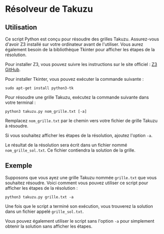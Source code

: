 # Résolveur de Takuzu

## Utilisation

Ce script Python est conçu pour résoudre des grilles Takuzu. Assurez-vous d'avoir Z3 installé sur votre ordinateur avant de l'utiliser. Vous aurez également besoin de la bibliothèque Tkinter pour afficher les étapes de la résolution.

Pour installer Z3, vous pouvez suivre les instructions sur le site officiel : [Z3 GitHub](https://github.com/Z3Prover/z3).

Pour installer Tkinter, vous pouvez exécuter la commande suivante :

```
sudo apt-get install python3-tk
```

Pour résoudre une grille Takuzu, exécutez la commande suivante dans votre terminal :

```
python3 takuzu.py nom_grille.txt [-a]
```

Remplacez `nom_grille.txt` par le chemin vers votre fichier de grille Takuzu à résoudre.

Si vous souhaitez afficher les étapes de la résolution, ajoutez l'option `-a`.

Le résultat de la résolution sera écrit dans un fichier nommé `nom_grille_sol.txt`. Ce fichier contiendra la solution de la grille.

## Exemple

Supposons que vous ayez une grille Takuzu nommée `grille.txt` que vous souhaitez résoudre. Voici comment vous pouvez utiliser ce script pour afficher les étapes de la résolution :

```
python3 takuzu.py grille.txt -a
```

Une fois que le script a terminé son exécution, vous trouverez la solution dans un fichier appelé `grille_sol.txt`.

Vous pouvez également utiliser le script sans l'option `-a` pour simplement obtenir la solution sans afficher les étapes.
